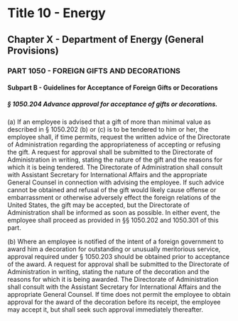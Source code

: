 
# Title 10 - Energy
## Chapter X - Department of Energy (General Provisions)
### PART 1050 - FOREIGN GIFTS AND DECORATIONS
#### Subpart B - Guidelines for Acceptance of Foreign Gifts or Decorations
##### § 1050.204 Advance approval for acceptance of gifts or decorations.

(a) If an employee is advised that a gift of more than minimal value as described in § 1050.202 (b) or (c) is to be tendered to him or her, the employee shall, if time permits, request the written advice of the Directorate of Administration regarding the appropriateness of accepting or refusing the gift. A request for approval shall be submitted to the Directorate of Administration in writing, stating the nature of the gift and the reasons for which it is being tendered. The Directorate of Administration shall consult with Assistant Secretary for International Affairs and the appropriate General Counsel in connection with advising the employee. If such advice cannot be obtained and refusal of the gift would likely cause offense or embarrassment or otherwise adversely effect the foreign relations of the United States, the gift may be accepted, but the Directorate of Administration shall be informed as soon as possible. In either event, the employee shall proceed as provided in §§ 1050.202 and 1050.301 of this part.

(b) Where an employee is notified of the intent of a foreign government to award him a decoration for outstanding or unusually meritorious service, approval required under § 1050.203 should be obtained prior to acceptance of the award. A request for approval shall be submitted to the Directorate of Administration in writing, stating the nature of the decoration and the reasons for which it is being awarded. The Directorate of Administration shall consult with the Assistant Secretary for International Affairs and the appropriate General Counsel. If time does not permit the employee to obtain approval for the award of the decoration before its receipt, the employee may accept it, but shall seek such approval immediately thereafter.
